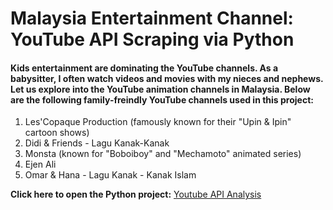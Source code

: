 # Malaysia Entertainment Channel: YouTube API Scraping via Python

#### Kids entertainment are dominating the YouTube channels. As a babysitter, I often watch videos and movies with my nieces and nephews. Let us explore into the YouTube animation channels in Malaysia. Below are the following family-freindly YouTube channels used in this project:

1. Les'Copaque Production (famously known for their "Upin & Ipin" cartoon shows)
2. Didi & Friends - Lagu Kanak-Kanak
3. Monsta (known for "Boboiboy" and "Mechamoto" animated series)
4. Ejen Ali
5. Omar & Hana - Lagu Kanak - Kanak Islam

**Click here to open the Python project:** [Youtube API Analysis](https://github.com/NazmanNasr/Youtube-API-Python/blob/main/youtube-api.ipynb/)
